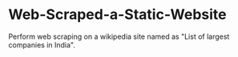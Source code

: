 # Web-Scraped-a-Static-Website
Perform web scraping on a wikipedia site named as "List of largest companies in India".
